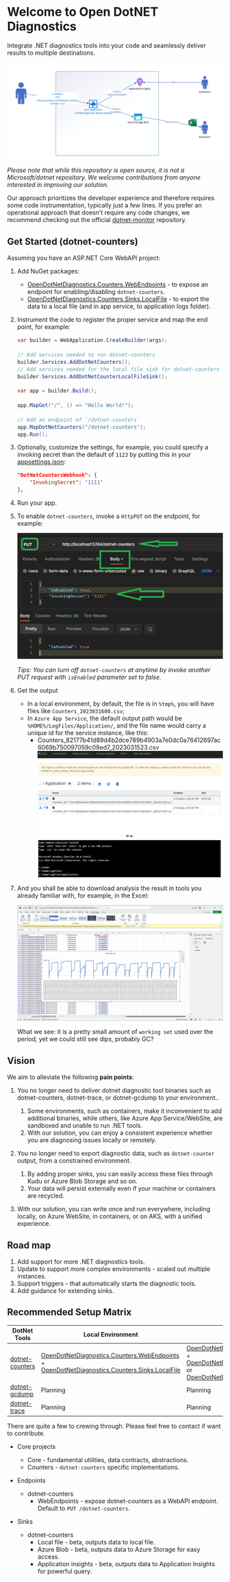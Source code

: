 # Welcome to Open DotNET Diagnostics

Integrate .NET diagnostics tools into your code and seamlessly deliver results to multiple destinations.

![Vision for the project](./src/../images/IssuesToSolve.png)

_Please note that while this repository is open source, it is not a Microsoft/dotnet repository. We welcome contributions from anyone interested in improving our solution._

Our approach prioritizes the developer experience and therefore requires some code instrumentation, typically just a few lines. If you prefer an operational approach that doesn't require any code changes, we recommend checking out the official [dotnet-monitor](https://github.com/dotnet/dotnet-monitor) repository.

## Get Started (dotnet-counters)

Assuming you have an ASP.NET Core WebAPI project:

1. Add NuGet packages:
    * [OpenDotNetDiagnostics.Counters.WebEndpoints](OpenDotNetDiagnostics.Counters.WebEndpoints) - to expose an endpoint for enabling/disabling `dotnet-counters`.
    * [OpenDotNetDiagnostics.Counters.Sinks.LocalFile](https://www.nuget.org/packages/OpenDotNetDiagnostics.Counters.Sinks.LocalFile) - to export the data to a local file (and in app service, to application logs folder).

2. Instrument the code to register the proper service and map the end point, for example:

    ```csharp
    var builder = WebApplication.CreateBuilder(args);

    // Add services needed to run dotnet-counters
    builder.Services.AddDotNetCounters();
    // Add services needed for the local file sink for dotnet-counters
    builder.Services.AddDotNetCounterLocalFileSink();

    var app = builder.Build();

    app.MapGet("/", () => "Hello World!");
    
    // Add an endpoint of `/dotnet-counters`
    app.MapDotNetCounters("/dotnet-counters");
    app.Run();
    ```

3. Optionally, customize the settings, for example, you could specify a invoking secret than the default of `1123` by putting this in your [appsettings.json](./examples/WebAPIExample/appsettings.Development.json):

    ```json
    "DotNetCountersWebhook": {
        "InvokingSecret": "1111"
    },
    ```

4. Run your app.

5. To enable `dotnet-counters`, invoke a `HttpPUT` on the endpoint, for example:

    ![Invoking dotnet-counters](./images/InvokingDotNetCounters.png)

    _Tips: You can turn off `dotnet-counters` at anytime by invoke another PUT request with `isEnabled` parameter set to false._

1. Get the output
    * In a local environment, by default, the file is in `%tmp%`, you will have files like `Counters_2023031600.csv`;
    * In `Azure App Service`, the default output path would be `%HOME%/LogFiles/Application/`, and the file name would carry a unique id for the service instance, like this:
        * Counters_82177b41d89d4b2dce789b4903a7e0dc0a76412697ac6069b750097059c09ed7_2023031523.csv
        ![Counters Output on Kudu](./images/CountersOutputOnKudu.png)

1. And you shall be able to download analysis the result in tools you already familiar with, for example, in the Excel:

    ![Analysis example in excel for working set](./images/DotNetCounterWorkingSetExample.png)

    What we see: it is a pretty small amount of `working set` used over the period, yet we could still see dips, probably GC?

## Vision

We aim to alleviate the following **pain points**:

1. You no longer need to deliver dotnet diagnostic tool binaries such as dotnet-counters, dotnet-trace, or dotnet-gcdump to your environment..
   1. Some environments, such as containers, make it inconvenient to add additional binaries, while others, like Azure App Service/WebSite, are sandboxed and unable to run .NET tools.
   2. With our solution, you can enjoy a consistent experience whether you are diagnosing issues locally or remotely.

2. You no longer need to export diagnostic data, such as `dotnet-counter` output, from a constrained environment.
    1. By adding proper sinks, you can easily access these files through Kudu or Azure Blob Storage and so on.
    2. Your data will persist externally even if your machine or containers are recycled.

3. With our solution, you can write once and run everywhere, including locally, on Azure WebSite, in containers, or on AKS, with a unified experience.


## Road map

1. Add support for more .NET diagnostics tools.
1. Update to support more complex environments - scaled out multiple instances.
1. Support triggers - that automatically starts the diagnostic tools.
1. Add guidance for extending sinks.

## Recommended Setup Matrix

| DotNet Tools                                                                                                     | Local Environment                                                                                                                                                                                                                                                 | Azure App Service                                                                                                                                                                                                                                                                                                                                                                                    | Container                                                                                                                                                                                                                                                         | Remarks     |
| ---------------------------------------------------------------------------------------------------------------- | ----------------------------------------------------------------------------------------------------------------------------------------------------------------------------------------------------------------------------------------------------------------- | ---------------------------------------------------------------------------------------------------------------------------------------------------------------------------------------------------------------------------------------------------------------------------------------------------------------------------------------------------------------------------------------------------- | ----------------------------------------------------------------------------------------------------------------------------------------------------------------------------------------------------------------------------------------------------------------- | ----------- |
| [dotnet-counters](https://github.com/dotnet/diagnostics/blob/main/documentation/dotnet-counters-instructions.md) | [OpenDotNetDiagnostics.Counters.WebEndpoints](https://www.nuget.org/packages/OpenDotNetDiagnostics.Counters.WebEndpoints) +<br /> [OpenDotNetDiagnostics.Counters.Sinks.LocalFile](https://www.nuget.org/packages/OpenDotNetDiagnostics.Counters.Sinks.LocalFile) | [OpenDotNetDiagnostics.Counters.WebEndpoints](https://www.nuget.org/packages/OpenDotNetDiagnostics.Counters.WebEndpoints) +<br /> [OpenDotNetDiagnostics.Counters.Sinks.LocalFile](https://www.nuget.org/packages/OpenDotNetDiagnostics.Counters.Sinks.LocalFile) or [OpenDotNetDiagnostics.Counters.Sinks.AzureBlob](https://www.nuget.org/packages/OpenDotNetDiagnostics.Counters.Sinks.AzureBlob) | [OpenDotNetDiagnostics.Counters.WebEndpoints](https://www.nuget.org/packages/OpenDotNetDiagnostics.Counters.WebEndpoints) +<br /> [OpenDotNetDiagnostics.Counters.Sinks.AzureBlob](https://www.nuget.org/packages/OpenDotNetDiagnostics.Counters.Sinks.AzureBlob) | MVP         |
| [dotnet-gcdump](https://github.com/dotnet/diagnostics/blob/main/documentation/dotnet-gcdump-instructions.md)     | Planning                                                                                                                                                                                                                                                          | Planning                                                                                                                                                                                                                                                                                                                                                                                             | Planning                                                                                                                                                                                                                                                          | Coming next |
| [dotnet-trace](https://github.com/dotnet/diagnostics/blob/main/documentation/dotnet-trace-instructions.md)       | Planning                                                                                                                                                                                                                                                          | Planning                                                                                                                                                                                                                                                                                                                                                                                             | Planning                                                                                                                                                                                                                                                          | Backlog     |

There are quite a few to crewing through. Please feel free to contact if want to contribute.

* Core projects
    * Core - fundamental utilities, data contracts, abstractions.
    * Counters - `dotnet-counters` specific implementations.

* Endpoints
    * dotnet-counters
        * WebEndpoints - expose dotnet-counters as a WebAPI endpoint. Default to `PUT /dotnet-counters`.

* Sinks
    * dotnet-counters
        * Local file - beta, outputs data to local file.
        * Azure Blob - beta, outputs data to Azure Storage for easy access.
        * Application insights - beta, outputs data to Application Insights for powerful query.
